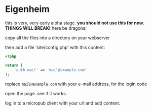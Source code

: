 # Eigenheim

this is very, very early alpha stage. **you should not use this for now. THINGS WILL BREAK!** here be dragons:

copy all the files into a directory on your webserver

then add a file 'site/config.php' with this content:

```php
<?php

return [
	'auth_mail' => 'mail@example.com'
];

```

replace `mail@example.com` with your e-mail address, for the login code

open the page. see if it works.

log in to a micropub client with your url and add content.
